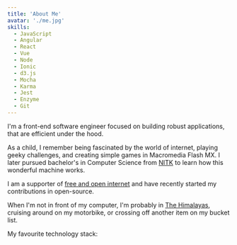 ```yaml
---
title: 'About Me'
avatar: './me.jpg'
skills:
  - JavaScript
  - Angular
  - React
  - Vue
  - Node
  - Ionic
  - d3.js
  - Mocha
  - Karma
  - Jest
  - Enzyme
  - Git
---
```


I'm a front-end software engineer focused on building robust applications, that are efficient under the hood.

As a child, I remember being fascinated by the world of internet, playing geeky challenges, and creating simple games in Macromedia Flash MX. I later pursued bachelor's in Computer Science from [NITK](https://www.nitk.ac.in/) to learn how this wonderful machine works.

I am a supporter of [free and open internet](https://www.eff.org/issues/net-neutrality) and have recently started my contributions in open-source.

When I'm not in front of my computer, I'm probably in [The Himalayas](https://en.wikipedia.org/wiki/Himalayas), cruising around on my motorbike, or crossing off another item on my bucket list.

My favourite technology stack:
